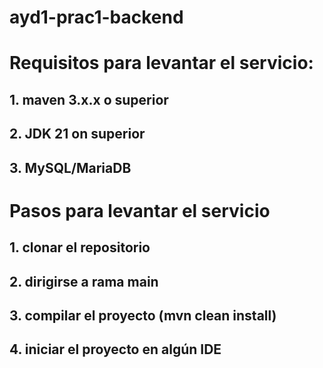 # ayd1-prac1-backend
# Requisitos para levantar el servicio:
## 1. maven 3.x.x o superior
## 2. JDK 21 on superior
## 3. MySQL/MariaDB

# Pasos para levantar el servicio
## 1. clonar el repositorio
## 2. dirigirse a rama main
## 3. compilar el proyecto (mvn clean install)
## 4. iniciar el proyecto en algún IDE

